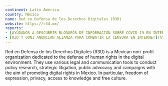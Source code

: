 ```yaml
---
continent: Latin America
country: Mexico
name: Red en Defensa de los Derechos Digitales (R3D)
website: https://r3d.mx/
reports:
- [AYÚDANOS A DESCUBRIR BLOQUEOS DE INFORMACIÓN SOBRE COVID-19 EN INTERNET](https://r3d.mx/2020/03/27/ayudanos-a-descubrir-bloqueos-de-informacion-sobre-covid-19-en-internet/)
- [R3D Y OONI ANUNCIAN ALIANZA PARA COMBATIR LA CENSURA EN INTERNET](https://r3d.mx/2019/03/15/r3d-y-ooni-anuncian-alianza-para-combatir-la-censura-en-internet/)
---
```


Red en Defensa de los Derechos Digitales (R3D) is a Mexican non-profit organization dedicated to the defense of human rights in the digital environment. They use various legal and communication tools to conduct policy research, strategic litigation, public advocacy and campaigns with the aim of promoting digital rights in Mexico. In particular, freedom of expression, privacy, access to knowledge and free culture.

